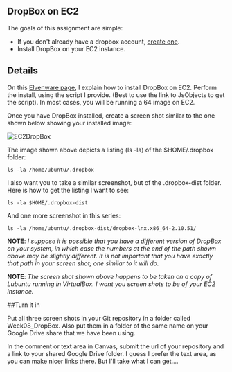 ## DropBox on EC2

The goals of this assignment are simple:

- If you don't already have a dropbox account, [create one](https://db.tt/6ZfOwOQg).
- Install DropBox on your EC2 instance.

## Details

On this [Elvenware page][elfone], I explain how to install DropBox on EC2.  Perform the install, using the script I provide. (Best to use the link to JsObjects to get the script). In most cases, you will be running a 64 image on EC2.

Once you have DropBox installed, create a screen shot similar to the one shown below showing your installed image:

![EC2DropBox](http://elvenware.com/charlie/books/CloudNotes/Images/DropBoxLinux01.png)

The image shown above depicts a listing (ls -la) of the $HOME/.dropbox folder:

	ls -la /home/ubuntu/.dropbox

I also want you to take a similar screenshot, but of the .dropbox-dist folder. Here is how to get the listing I want to see:

	ls -la $HOME/.dropbox-dist

And one more screenshot in this series:

	ls -la /home/ubuntu/.dropbox-dist/dropbox-lnx.x86_64-2.10.51/

**NOTE**: *I suppose it is possible that you have a different version of DropBox on your system, in which case the numbers at the end of the path shown above may be slightly different. It is not important that you have exactly that path in your screen shot; one similar to it will do.*

**NOTE**: *The screen shot shown above happens to be taken on a copy of Lubuntu running in VirtualBox. I want you screen shots to be of your EC2 instance.*

##Turn it in

Put all three screen shots in your Git repository in a folder called Week08_DropBox. Also put them in a folder of the same name on your Google Drive share that we have been using.

In the comment or text area in Canvas, submit the url of your repository and a link to your shared Google Drive folder. I guess I prefer the text area, as you can make nicer links there. But I'll take what I can get....

[elfone]: http://www.elvenware.com/charlie/development/cloud/DropBox.html
